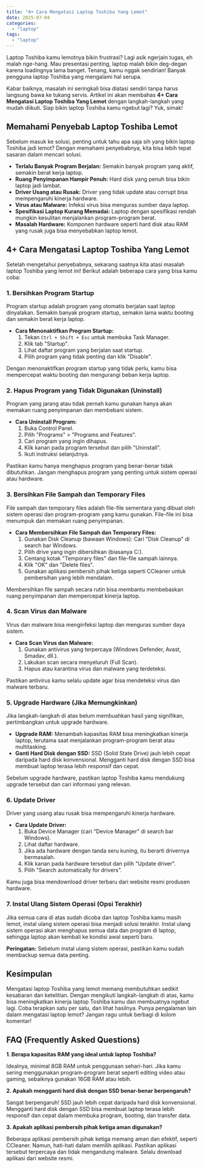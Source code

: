 ```yaml
---
title: "4+ Cara Mengatasi Laptop Toshiba Yang Lemot"
date: 2025-07-04
categories: 
  - "laptop"
tags: 
  - "laptop"
---
```


Laptop Toshiba kamu lemotnya bikin frustrasi? Lagi asik ngerjain tugas, eh malah nge-hang. Mau presentasi penting, laptop malah bikin deg-degan karena loadingnya lama banget. Tenang, kamu nggak sendirian! Banyak pengguna laptop Toshiba yang mengalami hal serupa.

Kabar baiknya, masalah ini seringkali bisa diatasi sendiri tanpa harus langsung bawa ke tukang servis. Artikel ini akan membahas **4+ Cara Mengatasi Laptop Toshiba Yang Lemot** dengan langkah-langkah yang mudah diikuti. Siap bikin laptop Toshiba kamu ngebut lagi? Yuk, simak!

## Memahami Penyebab Laptop Toshiba Lemot

Sebelum masuk ke solusi, penting untuk tahu apa saja sih yang bikin laptop Toshiba jadi lemot? Dengan memahami penyebabnya, kita bisa lebih tepat sasaran dalam mencari solusi.

- **Terlalu Banyak Program Berjalan:** Semakin banyak program yang aktif, semakin berat kerja laptop.
- **Ruang Penyimpanan Hampir Penuh:** Hard disk yang penuh bisa bikin laptop jadi lambat.
- **Driver Usang atau Rusak:** Driver yang tidak update atau corrupt bisa mempengaruhi kinerja hardware.
- **Virus atau Malware:** Infeksi virus bisa menguras sumber daya laptop.
- **Spesifikasi Laptop Kurang Memadai:** Laptop dengan spesifikasi rendah mungkin kesulitan menjalankan program-program berat.
- **Masalah Hardware:** Komponen hardware seperti hard disk atau RAM yang rusak juga bisa menyebabkan laptop lemot.

## 4+ Cara Mengatasi Laptop Toshiba Yang Lemot

Setelah mengetahui penyebabnya, sekarang saatnya kita atasi masalah laptop Toshiba yang lemot ini! Berikut adalah beberapa cara yang bisa kamu coba:

### 1\. Bersihkan Program Startup

Program startup adalah program yang otomatis berjalan saat laptop dinyalakan. Semakin banyak program startup, semakin lama waktu booting dan semakin berat kerja laptop.

- **Cara Menonaktifkan Program Startup:**
    1. Tekan `Ctrl + Shift + Esc` untuk membuka Task Manager.
    2. Klik tab "Startup".
    3. Lihat daftar program yang berjalan saat startup.
    4. Pilih program yang tidak penting dan klik "Disable".

Dengan menonaktifkan program startup yang tidak perlu, kamu bisa mempercepat waktu booting dan mengurangi beban kerja laptop.

### 2\. Hapus Program yang Tidak Digunakan (Uninstall)

Program yang jarang atau tidak pernah kamu gunakan hanya akan memakan ruang penyimpanan dan membebani sistem.

- **Cara Uninstall Program:**
    1. Buka Control Panel.
    2. Pilih "Programs" > "Programs and Features".
    3. Cari program yang ingin dihapus.
    4. Klik kanan pada program tersebut dan pilih "Uninstall".
    5. Ikuti instruksi selanjutnya.

Pastikan kamu hanya menghapus program yang benar-benar tidak dibutuhkan. Jangan menghapus program yang penting untuk sistem operasi atau hardware.

### 3\. Bersihkan File Sampah dan Temporary Files

File sampah dan temporary files adalah file-file sementara yang dibuat oleh sistem operasi dan program-program yang kamu gunakan. File-file ini bisa menumpuk dan memakan ruang penyimpanan.

- **Cara Membersihkan File Sampah dan Temporary Files:**
    1. Gunakan Disk Cleanup (bawaan Windows): Cari "Disk Cleanup" di search bar Windows.
    2. Pilih drive yang ingin dibersihkan (biasanya C:).
    3. Centang kotak "Temporary files" dan file-file sampah lainnya.
    4. Klik "OK" dan "Delete files".
    5. Gunakan aplikasi pembersih pihak ketiga seperti CCleaner untuk pembersihan yang lebih mendalam.

Membersihkan file sampah secara rutin bisa membantu membebaskan ruang penyimpanan dan mempercepat kinerja laptop.

### 4\. Scan Virus dan Malware

Virus dan malware bisa menginfeksi laptop dan menguras sumber daya sistem.

- **Cara Scan Virus dan Malware:**
    1. Gunakan antivirus yang terpercaya (Windows Defender, Avast, Smadav, dll.).
    2. Lakukan scan secara menyeluruh (Full Scan).
    3. Hapus atau karantina virus dan malware yang terdeteksi.

Pastikan antivirus kamu selalu update agar bisa mendeteksi virus dan malware terbaru.

### 5\. Upgrade Hardware (Jika Memungkinkan)

Jika langkah-langkah di atas belum membuahkan hasil yang signifikan, pertimbangkan untuk upgrade hardware.

- **Upgrade RAM:** Menambah kapasitas RAM bisa meningkatkan kinerja laptop, terutama saat menjalankan program-program berat atau multitasking.
- **Ganti Hard Disk dengan SSD:** SSD (Solid State Drive) jauh lebih cepat daripada hard disk konvensional. Mengganti hard disk dengan SSD bisa membuat laptop terasa lebih responsif dan cepat.

Sebelum upgrade hardware, pastikan laptop Toshiba kamu mendukung upgrade tersebut dan cari informasi yang relevan.

### 6\. Update Driver

Driver yang usang atau rusak bisa mempengaruhi kinerja hardware.

- **Cara Update Driver:**
    1. Buka Device Manager (cari "Device Manager" di search bar Windows).
    2. Lihat daftar hardware.
    3. Jika ada hardware dengan tanda seru kuning, itu berarti drivernya bermasalah.
    4. Klik kanan pada hardware tersebut dan pilih "Update driver".
    5. Pilih "Search automatically for drivers".

Kamu juga bisa mendownload driver terbaru dari website resmi produsen hardware.

### 7\. Instal Ulang Sistem Operasi (Opsi Terakhir)

Jika semua cara di atas sudah dicoba dan laptop Toshiba kamu masih lemot, instal ulang sistem operasi bisa menjadi solusi terakhir. Instal ulang sistem operasi akan menghapus semua data dan program di laptop, sehingga laptop akan kembali ke kondisi awal seperti baru.

**Peringatan:** Sebelum instal ulang sistem operasi, pastikan kamu sudah membackup semua data penting.

## Kesimpulan

Mengatasi laptop Toshiba yang lemot memang membutuhkan sedikit kesabaran dan ketelitian. Dengan mengikuti langkah-langkah di atas, kamu bisa meningkatkan kinerja laptop Toshiba kamu dan membuatnya ngebut lagi. Coba terapkan satu per satu, dan lihat hasilnya. Punya pengalaman lain dalam mengatasi laptop lemot? Jangan ragu untuk berbagi di kolom komentar!

## FAQ (Frequently Asked Questions)

**1\. Berapa kapasitas RAM yang ideal untuk laptop Toshiba?**

Idealnya, minimal 8GB RAM untuk penggunaan sehari-hari. Jika kamu sering menggunakan program-program berat seperti editing video atau gaming, sebaiknya gunakan 16GB RAM atau lebih.

**2\. Apakah mengganti hard disk dengan SSD benar-benar berpengaruh?**

Sangat berpengaruh! SSD jauh lebih cepat daripada hard disk konvensional. Mengganti hard disk dengan SSD bisa membuat laptop terasa lebih responsif dan cepat dalam membuka program, booting, dan transfer data.

**3\. Apakah aplikasi pembersih pihak ketiga aman digunakan?**

Beberapa aplikasi pembersih pihak ketiga memang aman dan efektif, seperti CCleaner. Namun, hati-hati dalam memilih aplikasi. Pastikan aplikasi tersebut terpercaya dan tidak mengandung malware. Selalu download aplikasi dari website resmi.
